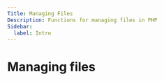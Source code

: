 ```yaml
---
Title: Managing Files
Description: Functions for managing files in PHP
Sidebar:
  label: Intro
---
```


# Managing files
